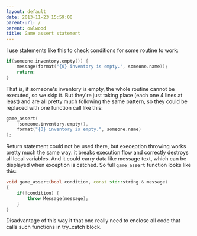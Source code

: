 ```yaml
---
layout: default
date: 2013-11-23 15:59:00
parent-url: /
parent: owlwood
title: Game assert statement
---
```

I use statements like this to check conditions for some routine to work:  

```c++
if(someone.inventory.empty()) {  
	message(format("{0} inventory is empty.", someone.name));  
	return;  
}
```

That is, if someone's inventory is empty, the whole routine cannot be executed, so we skip it. But they're just taking place (each one 4 lines at least) and are all pretty much following the same pattern, so they could be replaced with one function call like this:   

```c++
game_assert(  
	!someone.inventory.empty(),  
	format("{0} inventory is empty.", someone.name)  
);
```

Return statement could not be used there, but exeception throwing works pretty much the same way: it breaks execution flow and correctly destroys all local variables. And it could carry data like message text, which can be displayed when exception is catched. So full `game_assert` function looks like this: 
    
```c++    
void game_assert(bool condition, const std::string & message)  
{  
	if(!condition) {  
		throw Message(message);  
	}  
}
```

Disadvantage of this way it that one really need to enclose all code that calls such functions in try..catch block.

